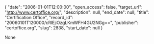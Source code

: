 {
  "date": "2006-01-01T12:00:00", 
  "open_access": false, 
  "target_url": "http://www.certoffice.org/", 
  "description": null, 
  "end_date": null, 
  "title": "Certification Office", 
  "record_id": "20060101T120000/cRlEjiOzgLKmWFH4GU2NGg==", 
  "publisher": "certoffice.org", 
  "slug": 2838, 
  "start_date": null
}

None